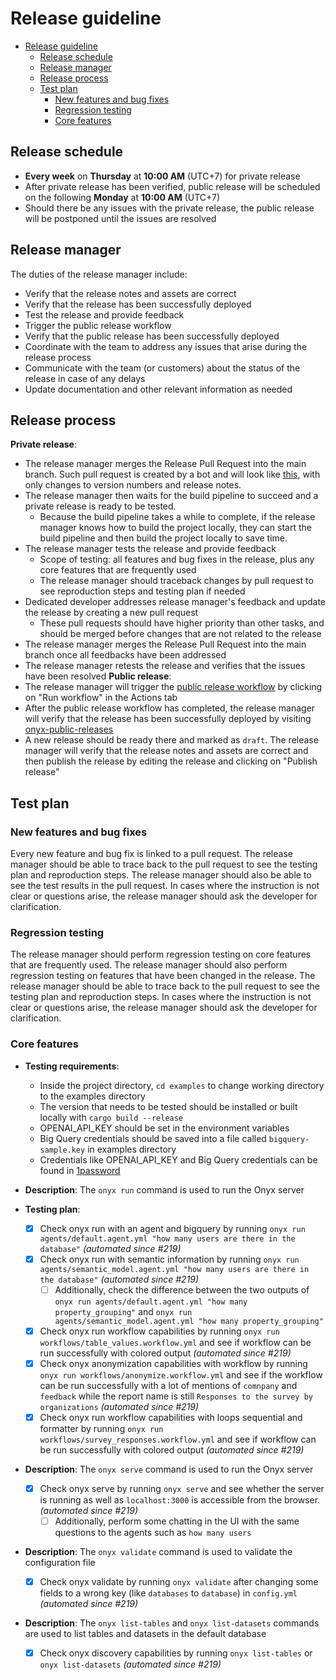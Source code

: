 # Release guideline

- [Release guideline](#release-guideline)
  - [Release schedule](#release-schedule)
  - [Release manager](#release-manager)
  - [Release process](#release-process)
  - [Test plan](#test-plan)
    - [New features and bug fixes](#new-features-and-bug-fixes)
    - [Regression testing](#regression-testing)
    - [Core features](#core-features)

## Release schedule

- **Every week** on **Thursday** at **10:00 AM** (UTC+7) for private release
- After private release has been verified, public release will be scheduled on the following **Monday** at **10:00 AM** (UTC+7)
- Should there be any issues with the private release, the public release will be postponed until the issues are resolved

## Release manager

The duties of the release manager include:

- Verify that the release notes and assets are correct
- Verify that the release has been successfully deployed
- Test the release and provide feedback
- Trigger the public release workflow
- Verify that the public release has been successfully deployed
- Coordinate with the team to address any issues that arise during the release process
- Communicate with the team (or customers) about the status of the release in case of any delays
- Update documentation and other relevant information as needed

## Release process

**Private release**:

- The release manager merges the Release Pull Request into the main branch. Such pull request is created by a bot and will look like [this](https://github.com/onyx-hq/onyx/pull/196), with only changes to version numbers and release notes.
- The release manager then waits for the build pipeline to succeed and a private release is ready to be tested.
  - Because the build pipeline takes a while to complete, if the release manager knows how to build the project locally, they can start the build pipeline and then build the project locally to save time.
- The release manager tests the release and provide feedback
  - Scope of testing: all features and bug fixes in the release, plus any core features that are frequently used
  - The release manager should traceback changes by pull request to see reproduction steps and testing plan if needed
- Dedicated developer addresses release manager's feedback and update the release by creating a new pull request
  - These pull requests should have higher priority than other tasks, and should be merged before changes that are not related to the release
- The release manager merges the Release Pull Request into the main branch once all feedbacks have been addressed
- The release manager retests the release and verifies that the issues have been resolved
  **Public release**:
- The release manager will trigger the [public release workflow](https://github.com/onyx-hq/onyx/actions/workflows/public-release.yaml) by clicking on "Run workflow" in the Actions tab
- After the public release workflow has completed, the release manager will verify that the release has been successfully deployed by visiting [onyx-public-releases](https://github.com/onyx-hq/onyx-public-releases/releases)
- A new release should be ready there and marked as `draft`. The release manager will verify that the release notes and assets are correct and then publish the release by editing the release and clicking on "Publish release"

## Test plan

### New features and bug fixes

Every new feature and bug fix is linked to a pull request. The release manager should be able to trace back to the pull request to see the testing plan and reproduction steps. The release manager should also be able to see the test results in the pull request. In cases where the instruction is not clear or questions arise, the release manager should ask the developer for clarification.

### Regression testing

The release manager should perform regression testing on core features that are frequently used. The release manager should also perform regression testing on features that have been changed in the release. The release manager should be able to trace back to the pull request to see the testing plan and reproduction steps. In cases where the instruction is not clear or questions arise, the release manager should ask the developer for clarification.

### Core features

- **Testing requirements**:

  - Inside the project directory, `cd examples` to change working directory to the examples directory
  - The version that needs to be tested should be installed or built locally with `cargo build --release`
  - OPENAI_API_KEY should be set in the environment variables
  - Big Query credentials should be saved into a file called `bigquery-sample.key` in examples directory
  - Credentials like OPENAI_API_KEY and Big Query credentials can be found in [1password](https://start.1password.com/open/i?a=IMJXCOHRCZESPKAZF4EKLLFKVM&v=7a3p4o4szzhubnctexpd4m32ja&i=uhdtkgd3vi7r3opizwuoujnuc4&h=onyxint.1password.com)

- **Description**: The `onyx run` command is used to run the Onyx server
- **Testing plan**:

  - [x] Check onyx run with an agent and bigquery by running `onyx run agents/default.agent.yml "how many users are there in the database"` _(automated since #219)_
  - [x] Check onyx run with semantic information by running `onyx run agents/semantic_model.agent.yml "how many users are there in the database"` _(automated since #219)_
    - [ ] Additionally, check the difference between the two outputs of `onyx run agents/default.agent.yml "how many property_grouping"` and `onyx run agents/semantic_model.agent.yml "how many property_grouping"`
  - [x] Check onyx run workflow capabilities by running `onyx run workflows/table_values.workflow.yml` and see if workflow can be run successfully with colored output _(automated since #219)_
  - [x] Check onyx anonymization capabilities with workflow by running `onyx run workflows/anonymize.workflow.yml` and see if the workflow can be run successfully with a lot of mentions of `comnpany` and `feedback` while the report name is still `Responses to the survey by organizations` _(automated since #219)_
  - [x] Check onyx run workflow capabilities with loops sequential and formatter by running `onyx run workflows/survey_responses.workflow.yml` and see if workflow can be run successfully with colored output _(automated since #219)_

- **Description**: The `onyx serve` command is used to run the Onyx server

  - [x] Check onyx serve by running `onyx serve` and see whether the server is running as well as `localhost:3000` is accessible from the browser. _(automated since #219)_
    - [ ] Additionally, perform some chatting in the UI with the same questions to the agents such as `how many users`

- **Description**: The `onyx validate` command is used to validate the configuration file

  - [x] Check onyx validate by running `onyx validate` after changing some fields to a wrong key (like `databases` to `database`) in `config.yml` _(automated since #219)_

- **Description**: The `onyx list-tables` and `onyx list-datasets` commands are used to list tables and datasets in the default database
  - [x] Check onyx discovery capabilities by running `onyx list-tables` or `onyx list-datasets` _(automated since #219)_
